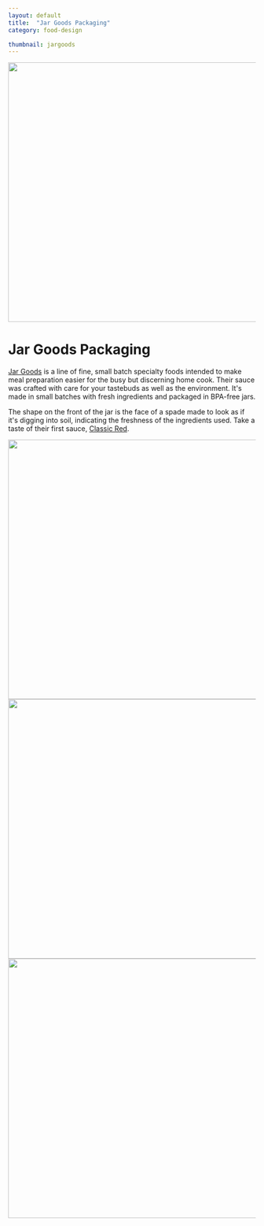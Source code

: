 ```yaml
---
layout: default
title:  "Jar Goods Packaging"
category: food-design

thumbnail: jargoods
---
```


<img src="{{ site.baseurl}}/images/jargoods_01.jpg" width="790" height="527">

# Jar Goods Packaging

[Jar Goods](http://jargoods.com/) is a line of fine, small batch specialty foods intended to make meal preparation easier for the busy but discerning home cook. Their sauce was crafted with care for your tastebuds as well as the environment. It's made in small batches with fresh ingredients and packaged in BPA-free jars.

The shape on the front of the jar is the face of a spade made to look as if it's digging into soil, indicating the freshness of the ingredients used. Take a taste of their first sauce, [Classic Red](http://jargoods.com/classic-red/).

<img src="{{ site.baseurl}}/images/jargoods_02.jpg" width="790" height="527">
<img src="{{ site.baseurl}}/images/jargoods_03.jpg" width="790" height="527">
<img src="{{ site.baseurl}}/images/jargoods_04.jpg" width="790" height="527">
